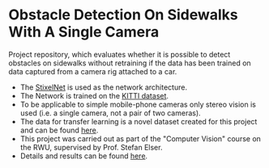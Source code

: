 # Obstacle Detection On Sidewalks With A Single Camera

Project repository, which evaluates whether it is possible to detect obstacles on sidewalks without retraining if the data has been trained on data captured from a camera rig attached to a car.

* The [StixelNet](http://www.bmva.org/bmvc/2015/papers/paper109/paper109.pdf) is used as the network architecture.
* The Network is trained on the  [KITTI dataset](http://www.cvlibs.net/datasets/kitti/).
* To be applicable to simple mobile-phone cameras only stereo vision is used (i.e. a single camera, not a pair of two cameras).
* The data for transfer learning is a novel dataset created for this project and can be found [here](./sidewalk-dataset).
* This project was carried out as part of the "Computer Vision" course on the RWU, supervised by Prof. Stefan Elser.
* Details and results can be found [here](./report.pdf).
